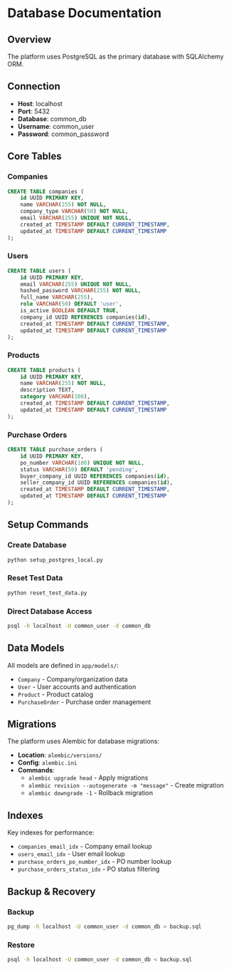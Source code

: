# Database Documentation

## Overview
The platform uses PostgreSQL as the primary database with SQLAlchemy ORM.

## Connection
- **Host**: localhost
- **Port**: 5432
- **Database**: common_db
- **Username**: common_user
- **Password**: common_password

## Core Tables

### Companies
```sql
CREATE TABLE companies (
    id UUID PRIMARY KEY,
    name VARCHAR(255) NOT NULL,
    company_type VARCHAR(50) NOT NULL,
    email VARCHAR(255) UNIQUE NOT NULL,
    created_at TIMESTAMP DEFAULT CURRENT_TIMESTAMP,
    updated_at TIMESTAMP DEFAULT CURRENT_TIMESTAMP
);
```

### Users
```sql
CREATE TABLE users (
    id UUID PRIMARY KEY,
    email VARCHAR(255) UNIQUE NOT NULL,
    hashed_password VARCHAR(255) NOT NULL,
    full_name VARCHAR(255),
    role VARCHAR(50) DEFAULT 'user',
    is_active BOOLEAN DEFAULT TRUE,
    company_id UUID REFERENCES companies(id),
    created_at TIMESTAMP DEFAULT CURRENT_TIMESTAMP,
    updated_at TIMESTAMP DEFAULT CURRENT_TIMESTAMP
);
```

### Products
```sql
CREATE TABLE products (
    id UUID PRIMARY KEY,
    name VARCHAR(255) NOT NULL,
    description TEXT,
    category VARCHAR(100),
    created_at TIMESTAMP DEFAULT CURRENT_TIMESTAMP,
    updated_at TIMESTAMP DEFAULT CURRENT_TIMESTAMP
);
```

### Purchase Orders
```sql
CREATE TABLE purchase_orders (
    id UUID PRIMARY KEY,
    po_number VARCHAR(100) UNIQUE NOT NULL,
    status VARCHAR(50) DEFAULT 'pending',
    buyer_company_id UUID REFERENCES companies(id),
    seller_company_id UUID REFERENCES companies(id),
    created_at TIMESTAMP DEFAULT CURRENT_TIMESTAMP,
    updated_at TIMESTAMP DEFAULT CURRENT_TIMESTAMP
);
```

## Setup Commands

### Create Database
```bash
python setup_postgres_local.py
```

### Reset Test Data
```bash
python reset_test_data.py
```

### Direct Database Access
```bash
psql -h localhost -U common_user -d common_db
```

## Data Models

All models are defined in `app/models/`:
- `Company` - Company/organization data
- `User` - User accounts and authentication
- `Product` - Product catalog
- `PurchaseOrder` - Purchase order management

## Migrations

The platform uses Alembic for database migrations:
- **Location**: `alembic/versions/`
- **Config**: `alembic.ini`
- **Commands**:
  - `alembic upgrade head` - Apply migrations
  - `alembic revision --autogenerate -m "message"` - Create migration
  - `alembic downgrade -1` - Rollback migration

## Indexes

Key indexes for performance:
- `companies_email_idx` - Company email lookup
- `users_email_idx` - User email lookup
- `purchase_orders_po_number_idx` - PO number lookup
- `purchase_orders_status_idx` - PO status filtering

## Backup & Recovery

### Backup
```bash
pg_dump -h localhost -U common_user -d common_db > backup.sql
```

### Restore
```bash
psql -h localhost -U common_user -d common_db < backup.sql
```



